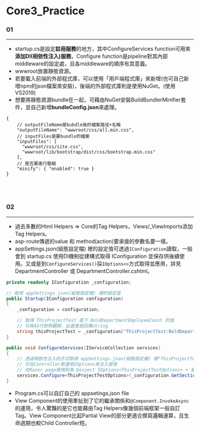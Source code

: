 # Core3_Practice

### 01
---
- startup.cs是設定**註冊服務**的地方，其中ConfigureServices function可用來**添加DI(相依性注入)服務**，Configure function是pipeline對其內部middleware的設定處，且各middleware的順序有其意義。
- wwwroot放置靜態資源。
- 若要載入前端的外部程式庫，可以使用「用戶端程式庫」來新增(也可自己新增npm的json檔案來安裝)，後端的外部程式庫則是使用NuGet。(使用VS2019)
- 想要將靜態資源bundle在一起，可藉由NuGet安裝BuildBundlerMinifier套件，並自己新增**bundleConfig.json**來處理。

```
{
    // outputFileName是bubdle後的檔案路徑+名稱
    "outputFileName": "wwwroot/css/all.min.css",
    // inputFiles是要bundle的檔案
    "inputFiles": [
      "wwwroot/css/site.css",
      "wwwroot/lib/bootstrap/dist/css/bootstrap.min.css"
    ],
    // 是否要進行壓縮
    "minify": { "enabled": true }
}
```
<br>
<br>


### 02
---
- 過去多數的Html Helpers => Core的Tag Helpers，Views/_ViewImports添加Tag Helpers。
- asp-route傳遞的value 和 method(action)要承接的參數名要一樣。
- appSettings.json(組態設定檔) 裡的設定值可透過`IConfiguration`讀取，一般會到 startup.cs 使用DI機制從建構式取得 IConfiguration 並保存供後續使用。又或是到`ConfigureServices()`採`IOptions<>`方式取得並應用，詳見DepartmentController 或 DepartmentController.cshtml。

```C#
private readonly IConfiguration _configuration;

// 取得 appSettings.json(組態設定檔) 裡的設定值
public Startup(IConfiguration configuration)
{
    _configuration = configuration;

    // 取得 ThisProjectTest 底下 BoldDepartmentEmployeeCount 的值
    // 可與43行對照觀察，此處會是回傳string
    string thisProjectTest = _configuration["ThisProjectTest:BoldDepartmentEmployeeCount"];
}

public void ConfigureServices(IServiceCollection services)
{
    // 透過相依性注入的方式取得 appSettings.json(組態設定檔) 裡"ThisProjectTest"的設定值
    // 可在Controller那邊用IOptions來注入使用
    // 在Razor page使用則為 @inject IOptions<ThisProjectTestOptions> + 變數名稱
    services.Configure<ThisProjectTestOptions>(_configuration.GetSection(key: "ThisProjectTest"));
}
```

- Program.cs可以自訂自己的 appsetings.json file
- View Component的使用牽扯到了它的繼承關係和`@Component.InvokeAsync`的運用，令人驚豔的是它也能藉由Tag Helpers像幾個前端框架一般自訂Tag。View Component比起Partial View的部分更適合撰寫邏輯運算，且生命週期也較Child Controller短。
